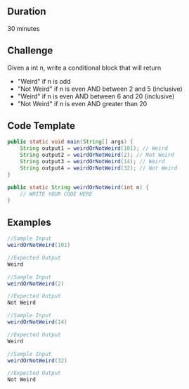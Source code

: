 ## Duration
30 minutes

## Challenge
Given a int n, write a conditional block that will return
- "Weird" if n is odd
- "Not Weird" if n is even AND between 2 and 5 (inclusive)
- "Weird" if n is even AND between 6 and 20 (inclusive)
- "Not Weird" if n is even AND greater than 20

## Code Template
```java
public static void main(String[] args) {
    String output1 = weirdOrNotWeird(101); // Weird
    String output2 = weirdOrNotWeird(2); // Not Weird
    String output3 = weirdOrNotWeird(14); // Weird
    String output4 = weirdOrNotWeird(32); // Not Weird
}

public static String weirdOrNotWeird(int n) {
    // WRITE YOUR CODE HERE
}
```
  
## Examples
```java
//Sample Input
weirdOrNotWeird(101)

//Expected Output
Weird
```

```java
//Sample Input
weirdOrNotWeird(2)

//Expected Output
Not Weird
```

```java
//Sample Input
weirdOrNotWeird(14)

//Expected Output
Weird
```

```java
//Sample Input
weirdOrNotWeird(32)

//Expected Output
Not Weird
```